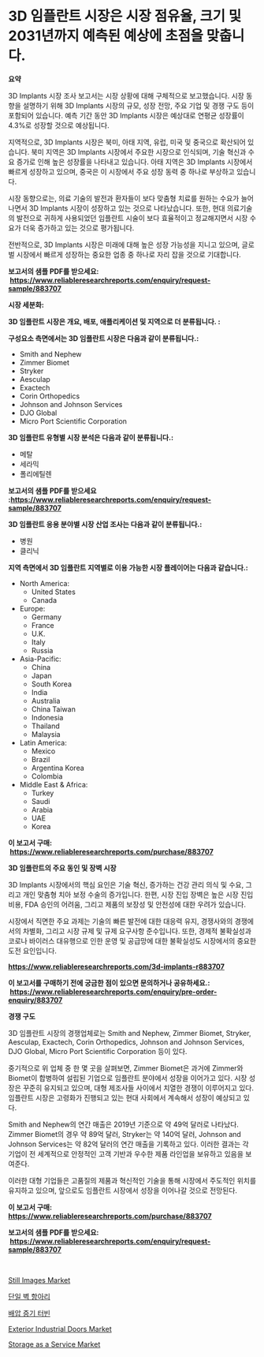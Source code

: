 <p><h1>3D 임플란트 시장은 시장 점유율, 크기 및 2031년까지 예측된 예상에 초점을 맞춥니다.</h1></p><p><strong>요약</strong></p>
<p><p>3D Implants 시장 조사 보고서는 시장 상황에 대해 구체적으로 보고했습니다. 시장 동향을 설명하기 위해 3D Implants 시장의 규모, 성장 전망, 주요 기업 및 경쟁 구도 등이 포함되어 있습니다. 예측 기간 동안 3D Implants 시장은 예상대로 연평균 성장률이 4.3%로 성장할 것으로 예상됩니다.</p><p>지역적으로, 3D Implants 시장은 북미, 아태 지역, 유럽, 미국 및 중국으로 확산되어 있습니다. 북미 지역은 3D Implants 시장에서 주요한 시장으로 인식되며, 기술 혁신과 수요 증가로 인해 높은 성장률을 나타내고 있습니다. 아태 지역은 3D Implants 시장에서 빠르게 성장하고 있으며, 중국은 이 시장에서 주요 성장 동력 중 하나로 부상하고 있습니다.</p><p>시장 동향으로는, 의료 기술의 발전과 환자들이 보다 맞춤형 치료를 원하는 수요가 늘어나면서 3D Implants 시장이 성장하고 있는 것으로 나타났습니다. 또한, 현대 의료기술의 발전으로 귀하게 사용되었던 임플란트 시술이 보다 효율적이고 정교해지면서 시장 수요가 더욱 증가하고 있는 것으로 평가됩니다.</p><p>전반적으로, 3D Implants 시장은 미래에 대해 높은 성장 가능성을 지니고 있으며, 글로벌 시장에서 빠르게 성장하는 중요한 업종 중 하나로 자리 잡을 것으로 기대합니다.</p></p>
<p><strong>보고서의 샘플 PDF를 받으세요: &nbsp;<a href="https://www.reliableresearchreports.com/enquiry/request-sample/883707">https://www.reliableresearchreports.com/enquiry/request-sample/883707</a></strong></p>
<p><strong>시장 세분화:</strong></p>
<p><strong> 3D 임플란트 시장은 개요, 배포, 애플리케이션 및 지역으로 더 분류됩니다. :</strong></p>
<p><strong>구성요소 측면에서는 3D 임플란트 시장은 다음과 같이 분류됩니다.:</strong></p>
<p><ul><li>Smith and Nephew</li><li>Zimmer Biomet</li><li>Stryker</li><li>Aesculap</li><li>Exactech</li><li>Corin Orthopedics</li><li>Johnson and Johnson Services</li><li>DJO Global</li><li>Micro Port Scientific Corporation</li></ul></p>
<p><strong> 3D 임플란트 유형별 시장 분석은 다음과 같이 분류됩니다.:</strong></p>
<p><ul><li>메탈</li><li>세라믹</li><li>폴리에틸렌</li></ul></p>
<p><strong>보고서의 샘플 PDF를 받으세요 :<a href="https://www.reliableresearchreports.com/enquiry/request-sample/883707">https://www.reliableresearchreports.com/enquiry/request-sample/883707</a></strong></p>
<p><strong> 3D 임플란트 응용 분야별 시장 산업 조사는 다음과 같이 분류됩니다.:</strong></p>
<p><ul><li>병원</li><li>클리닉</li></ul></p>
<p><strong>지역 측면에서 3D 임플란트 지역별로 이용 가능한 시장 플레이어는 다음과 같습니다.:</strong></p>
<p><ul>
    <li>
        North America:
        <ul>
            <li>United States</li>
            <li>Canada</li>
        </ul>
    </li>
    <li>
        Europe:
        <ul>
            <li>Germany</li>
            <li>France</li>
            <li>U.K.</li>
            <li>Italy</li>
            <li>Russia</li>
        </ul>
    </li>
    <li>
        Asia-Pacific:
        <ul>
            <li>China</li>
            <li>Japan</li>
            <li>South Korea</li>
            <li>India</li>
            <li>Australia</li>
            <li>China Taiwan</li>
            <li>Indonesia</li>
            <li>Thailand</li>
            <li>Malaysia</li>
        </ul>
    </li>
    <li>
        Latin America:
        <ul>
            <li>Mexico</li>
            <li>Brazil</li>
            <li>Argentina Korea</li>
            <li>Colombia</li>
        </ul>
    </li>
    <li>
        Middle East & Africa:
        <ul>
            <li>Turkey</li>
            <li>Saudi</li>
            <li>Arabia</li>
            <li>UAE</li>
            <li>Korea</li>
        </ul>
    </li>
    </ul></p>
<p><strong>이 보고서 구매: &nbsp;<a href="https://www.reliableresearchreports.com/purchase/883707">https://www.reliableresearchreports.com/purchase/883707</a></strong></p>
<p><strong>3D 임플란트의 주요 동인 및 장벽 시장</strong></p>
<p><p>3D Implants 시장에서의 핵심 요인은 기술 혁신, 증가하는 건강 관리 의식 및 수요, 그리고 개인 맞춤형 치아 보정 수술의 증가입니다. 한편, 시장 진입 장벽은 높은 시장 진입 비용, FDA 승인의 어려움, 그리고 제품의 보장성 및 안전성에 대한 우려가 있습니다. </p><p>시장에서 직면한 주요 과제는 기술의 빠른 발전에 대한 대응력 유지, 경쟁사와의 경쟁에서의 차별화, 그리고 시장 규제 및 규제 요구사항 준수입니다. 또한, 경제적 불확실성과 코로나 바이러스 대유행으로 인한 운영 및 공급망에 대한 불확실성도 시장에서의 중요한 도전 요인입니다.</p></p>
<p><strong><a href="https://www.reliableresearchreports.com/3d-implants-r883707">https://www.reliableresearchreports.com/3d-implants-r883707</a></strong></p>
<p><strong>이 보고서를 구매하기 전에 궁금한 점이 있으면 문의하거나 공유하세요.: &nbsp;<a href="https://www.reliableresearchreports.com/enquiry/pre-order-enquiry/883707">https://www.reliableresearchreports.com/enquiry/pre-order-enquiry/883707</a></strong></p>
<p><strong>경쟁 구도</strong></p>
<p><p>3D 임플란트 시장의 경쟁업체로는 Smith and Nephew, Zimmer Biomet, Stryker, Aesculap, Exactech, Corin Orthopedics, Johnson and Johnson Services, DJO Global, Micro Port Scientific Corporation 등이 있다. </p><p>중기적으로 위 업체 중 한 몇 곳을 살펴보면, Zimmer Biomet은 과거에 Zimmer와 Biomet이 합병하여 설립된 기업으로 임플란트 분야에서 성장을 이어가고 있다. 시장 성장은 꾸준히 유지되고 있으며, 대형 제조사들 사이에서 치열한 경쟁이 이루어지고 있다. 임플란트 시장은 고령화가 진행되고 있는 현대 사회에서 계속해서 성장이 예상되고 있다.</p><p>Smith and Nephew의 연간 매출은 2019년 기준으로 약 49억 달러로 나타났다. Zimmer Biomet의 경우 약 89억 달러, Stryker는 약 140억 달러, Johnson and Johnson Services는 약 82억 달러의 연간 매출을 기록하고 있다. 이러한 결과는 각 기업이 전 세계적으로 안정적인 고객 기반과 우수한 제품 라인업을 보유하고 있음을 보여준다.</p><p>이러한 대형 기업들은 고품질의 제품과 혁신적인 기술을 통해 시장에서 주도적인 위치를 유지하고 있으며, 앞으로도 임플란트 시장에서 성장을 이어나갈 것으로 전망된다.</p></p>
<p><strong>이 보고서 구매: &nbsp; <a href="https://www.reliableresearchreports.com/purchase/883707">https://www.reliableresearchreports.com/purchase/883707</a></strong></p>
<p><strong>보고서의 샘플 PDF를 받으세요: &nbsp;<a href="https://www.reliableresearchreports.com/enquiry/request-sample/883707">https://www.reliableresearchreports.com/enquiry/request-sample/883707</a></strong><strong></strong></p>
<p>&nbsp;</p>
<p><p><a href="https://github.com/gulaimolin/Market-Research-Report-List-4/blob/main/still-images-market.md">Still Images Market</a></p><p><a href="https://medium.com/@boydsmitham726/%EB%8B%A8%EC%9D%BC-%EB%B2%BD-%EB%B3%91-%EC%8B%9C%EC%9E%A5-%EB%8F%99%ED%96%A5-%EB%B0%8F-%EC%8B%9C%EC%9E%A5-%EB%B6%84%EC%84%9D%EC%9D%80-2024-2031%EB%85%84%EA%B9%8C%EC%A7%80-%EC%98%88%EC%B8%A1%EB%90%A9%EB%8B%88%EB%8B%A4-04d29c3eab04">단일 벽 항아리</a></p><p><a href="https://github.com/vs019sa3m8x/Market-Research-Report-List-1/blob/main/460187723624.md">배압 증기 터빈</a></p><p><a href="https://issuu.com/reportprime-2/docs/exterior-industrial-doors-market-size-2030.pptx">Exterior Industrial Doors Market</a></p><p><a href="https://github.com/mauripalmi/Market-Research-Report-List-2/blob/main/storage-as-a-service-market.md">Storage as a Service Market</a></p></p>